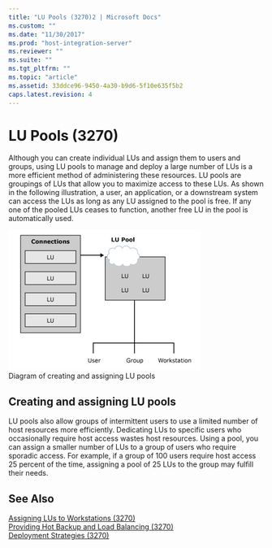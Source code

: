```yaml
---
title: "LU Pools (3270)2 | Microsoft Docs"
ms.custom: ""
ms.date: "11/30/2017"
ms.prod: "host-integration-server"
ms.reviewer: ""
ms.suite: ""
ms.tgt_pltfrm: ""
ms.topic: "article"
ms.assetid: 33ddce96-9450-4a30-b9d6-5f10e635f5b2
caps.latest.revision: 4
---
```

# LU Pools (3270)
Although you can create individual LUs and assign them to users and groups, using LU pools to manage and deploy a large number of LUs is a more efficient method of administering these resources. LU pools are groupings of LUs that allow you to maximize access to these LUs. As shown in the following illustration, a user, an application, or a downstream system can access the LUs as long as any LU assigned to the pool is free. If any one of the pooled LUs ceases to function, another free LU in the pool is automatically used.  
  
 ![](../core/media/pln02.gif "pln02")  
Diagram of creating and assigning LU pools  
  
## Creating and assigning LU pools  
 LU pools also allow groups of intermittent users to use a limited number of host resources more efficiently. Dedicating LUs to specific users who occasionally require host access wastes host resources. Using a pool, you can assign a smaller number of LUs to a group of users who require sporadic access. For example, if a group of 100 users require host access 25 percent of the time, assigning a pool of 25 LUs to the group may fulfill their needs.  
  
## See Also  
 [Assigning LUs to Workstations (3270)](../core/assigning-lus-to-workstations-3270-2.md)   
 [Providing Hot Backup and Load Balancing (3270)](../core/providing-hot-backup-and-load-balancing-3270-2.md)   
 [Deployment Strategies (3270)](../core/deployment-strategies-3270-2.md)